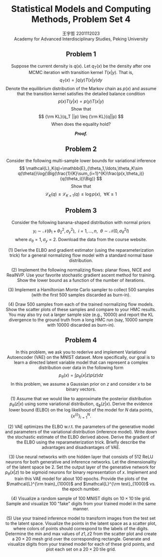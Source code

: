 
# <center>Statistical Models and Computing Methods, Problem Set 4
<center>王宇哲 2201112023
<center>Academy for Advanced Interdisciplinary Studies, Peking University

## Problem 1

Suppose the current density is $q(x)$. Let $q_T(x)$ be the density after one MCMC iteration with transition kernel $T(x|y)$. That is, 
$$
q_T (x)=\int q(y)T(x|y)dy
$$
Denote the equilibrium distribution of the Markov chain as $p(x)$ and assume that the transition kernel satisfies the detailed balance condition 
$$
p(x)T(y|x) = p(y)T(x|y)
$$
Show that
$$
{\rm KL}(q_T ||p) \leq {\rm KL}(q||p)
$$
When does the equality hold?

***Proof.*** 



## Problem 2

Consider the following multi-sample lower bounds for variational inference
$$
\mathcal{L}_K(q)=\mathbb{E}_{\theta_1,\ldots,\theta_K\sim q(\theta)}\log{\Big(\frac{1}{K}\sum_{i=1}^{K}\frac{p(x,\theta_i)}{q(\theta_i)}\Big)}
$$
Show that
$$
\mathcal{L}_K(q)\leq\mathcal{L}_{K+1}(q)\leq\log{p(x)},\ \ \forall K\geq 1
$$

## Problem 3

Consider the following banana-shaped distribution with normal priors
$$
y_i\sim\mathcal{N}(\theta_1+\theta_2^2,\sigma^2_y),\ \ i=1,\ldots,n,\ \ \theta\sim\mathcal{N}(0,\sigma^2_\theta I)
$$
where $\sigma_\theta=1,\sigma_y=2$. Download the data from the course website.

(1) Derive the ELBO and gradient estimator (using the reparameterization trick) for a general normalizing flow model with a standard normal base distribution.

(2) Implement the following normalizing flows: planar flows, NICE and RealNVP. Use your favorite stochastic gradient ascent method for training. Show the lower bound as a function of the number of iterations.

(3) Implement a Hamiltonian Monte Carlo sampler to collect 500 samples (with the first 500 samples discarded as burn-in).

(4) Draw 500 samples from each of the trained normalizing flow models. Show the scatter plots of these samples and compare to your HMC results. You may also try out a larger sample size (e.g., 10000) and report the KL divergence to the ground truth from a long HMC run (say, 10000 sample with 10000 discarded as burn-in).

## Problem 4

In this problem, we ask you to rederive and implement Variational Autoencoder (VAE) on the MNIST dataset. More specifically, our goal is to learn a directed latent variable model that can represent a complex distribution over data in the following form
$$
p_{\theta}(x) =\int p_{\theta}(x|z)p(z)dz
$$
In this problem, we assume a Gaussian prior on $z$ and consider $x$ to be binary vectors.

(1) Assume that we would like to approximate the posterior distribution $p_{\theta}(z|x)$ using some variational distribution, $q_{\phi}(z|x)$. Derive the evidence lower bound (ELBO) on the log likelihood of the model for $N$ data points, $\{x^{(i)}\}^{N}_{i=1}$.

(2) VAE optimizes the ELBO w.r.t. the parameters of the generative model and parameters of the variational distribution (inference model). Write down the stochastic estimate of the ELBO derived above. Derive the gradient of the ELBO using the reparameterization trick. Briefly describe the advantages and disadvantages of VAE.

(3) Use neural networks with one hidden layer that consists of 512 ReLU neurons for both generative and inference networks. Let the dimensionality of the latent space be 2. Set the output layer of the generative network for $p_{\theta}(x|z)$ to be sigmoid neurons for binary representation of $x$. Implement and train this VAE model for about 100 epochs. Provide the plots of the $\mathcal{L}^{\rm train}_{1000}$ and $\mathcal{L}^{\rm test}_{1000}$ vs. the epoch number.

(4) Visualize a random sample of 100 MNIST digits on $10\times  10$ tile grid. Sample and visualize 100 "fake" digits from your trained model in the same manner.

(5) Use your trained inference model to transform images from the test set to the latent space. Visualize the points in the latent space as a scatter plot, where colors of points should correspond to the labels of the digits. Determine the min and max values of $z1, z2$ from the scatter plot and create a $20\times  20$ mesh grid over the corresponding rectangle. Generate and visualize digits from your trained model for each of these grid points, and plot each set on a $20 \times 20$ tile grid.
